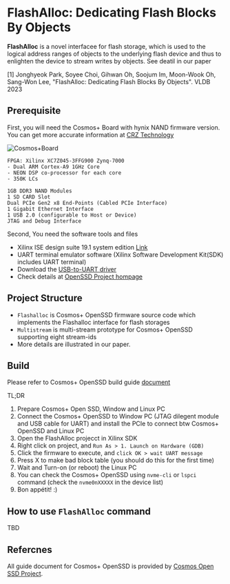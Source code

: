 # FlashAlloc: Dedicating Flash Blocks By Objects

**FlashAlloc** is a novel interfacee for flash storage,
which is used to the logical address ranges of objects to the underlying flash device 
and thus to enlighten the device to stream writes by objects. See deatil in our paper

[1] Jonghyeok Park, Soyee Choi, Gihwan Oh, Soojum Im, Moon-Wook Oh, Sang-Won Lee, "FlashAlloc: Dedicating Flash Blocks By Objects". VLDB 2023


## Prerequisite

First, you will need the Cosmos+ Board with hynix NAND firmware version. 
You can get more accurate information at [CRZ Technology](https://www.crz-tech.com/)   

![Cosmos+Board](https://www.crz-tech.com/uploads/uploads/2021/01/29/fnn45201781714615.jpg)

```
FPGA: Xilinx XC7Z045-3FFG900 Zynq-7000
- Dual ARM Cortex-A9 1GHz Core
- NEON DSP co-processor for each core
- 350K LCs

1GB DDR3 NAND Modules
1 SD CARD Slot
Dual PCIe Gen2 x8 End-Points (Cabled PCIe Interface)
1 Gigabit Ethernet Interface
1 USB 2.0 (configurable to Host or Device)
JTAG and Debug Interface         
```

Second, You need the software tools and files
- Xilinx ISE design suite 19.1 system edition [Link](https://www.xilinx.com/support/download/index.html/content/xilinx/en/downloadNav/embedded-design-tools/archive.html)
- UART terminal emulator software (Xilinx Software Development Kit(SDK) includes UART terminal)
- Download the [USB-to-UART driver](https://www.silabs.com/developers/usb-to-uart-bridge-vcp-drivers)
- Check details at [OpenSSD Project hompage](http://www.openssd-project.org/)

## Project Structure
- `Flashalloc` is Cosmos+ OpenSSD firmware source code which implements the Flashalloc interface for flash storages
- `Multistream` is multi-stream prototype for Cosmos+ OpenSSD supporting eight stream-ids
-  More details are illustrated in our paper.

## Build

Please refer to Cosmos+ OpenSSD build guide [document](doc/Cosmos+OpenSSD-2017-Tutorial.pdf)

TL;DR
1. Prepare Cosmos+ Open SSD, Window and Linux PC
2. Connect the  Cosmos+ OpenSSD to Window PC (JTAG dilegent module and USB cable for UART) and install the PCIe to connect btw Cosmos+ OpenSSD and Linux PC
3. Open the FlashAlloc projecct in Xilinx SDK
4. Right click on project, and `Run As > 1. Launch on Hardware (GDB)`
5. Click the firmware to execute, and `click OK > wait UART message`
6. Press X to make bad block table (you should do this for the first time)
7. Wait and Turn-on (or reboot) the Linux PC
8. You can check the Cosmos+ OpenSSD using `nvme-cli` or `lspci` command (check the `nvme0nXXXXX` in the device list)
9. Bon appétit! :)

## How to use `FlashAlloc` command

TBD

## Refercnes
All guide document for Cosmos+ OpenSSD is provided by [Cosmos Open SSD Project](https://github.com/Cosmos-OpenSSD/Cosmos-OpenSSD/tree/master).
